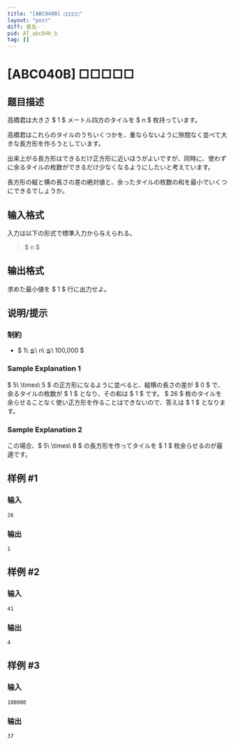 ```yaml
---
title: "[ABC040B] □□□□□"
layout: "post"
diff: 普及-
pid: AT_abc040_b
tag: []
---
```


# [ABC040B] □□□□□

## 题目描述

[problemUrl]: https://atcoder.jp/contests/abc040/tasks/abc040_b

高橋君は大きさ $ 1 $ メートル四方のタイルを $ n $ 枚持っています。

高橋君はこれらのタイルのうちいくつかを、重ならないように隙間なく並べて大きな長方形を作ろうとしています。

出来上がる長方形はできるだけ正方形に近いほうがよいですが、同時に、使わずに余るタイルの枚数ができるだけ少なくなるようにしたいと考えています。

長方形の縦と横の長さの差の絶対値と、余ったタイルの枚数の和を最小でいくつにできるでしょうか。

## 输入格式

入力は以下の形式で標準入力から与えられる。

> $ n $

## 输出格式

求めた最小値を $ 1 $ 行に出力せよ。

## 说明/提示

### 制約

- $ 1\ ≦\ n\ ≦\ 100,000 $

### Sample Explanation 1

$ 5\ \times\ 5 $ の正方形になるように並べると、縦横の長さの差が $ 0 $ で、余るタイルの枚数が $ 1 $ となり、その和は $ 1 $ です。 $ 26 $ 枚のタイルを余らせることなく使い正方形を作ることはできないので、答えは $ 1 $ となります。

### Sample Explanation 2

この場合、$ 5\ \times\ 8 $ の長方形を作ってタイルを $ 1 $ 枚余らせるのが最適です。

## 样例 #1

### 输入

```
26
```

### 输出

```
1
```

## 样例 #2

### 输入

```
41
```

### 输出

```
4
```

## 样例 #3

### 输入

```
100000
```

### 输出

```
37
```

